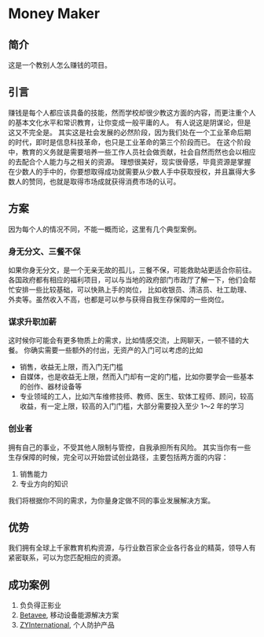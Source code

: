 # Money Maker

## 简介

这是一个教别人怎么赚钱的项目。

## 引言

赚钱是每个人都应该具备的技能，然而学校却很少教这方面的内容，而更注重个人的基本文化水平和常识教育，让你变成一般平庸的人。
有人说这是阴谋论，但是这又不完全是。
其实这是社会发展的必然阶段，因为我们处在一个工业革命后期的时代，即时是信息科技革命，也只是工业革命的第三个阶段而已。
在这个阶段中，教育的义务就是需要培养一些工作人员社会做贡献，社会自然而然也会以相应的去配合个人能力与之相关的资源。
理想很美好，现实很骨感，毕竟资源是掌握在少数人的手中的，你要想取得成功就需要从少数人手中获取授权，并且赢得大多数人的赞同，也就是取得市场成就获得消费市场的认可。

## 方案

因为每个人的情况不同，不能一概而论，这里有几个典型案例。

### 身无分文、三餐不保

如果你身无分文，是一个无亲无故的孤儿，三餐不保，可能救助站更适合你前往。
各国政府都有相应的福利项目，可以与当地的政府部门市政厅了解一下，他们会帮忙安排一些比较基础，可以快熟上手的岗位，
比如收银员、清洁员、社工助理、外卖等。虽然收入不高，也都是可以参与获得自我生存保障的一些岗位。

### 谋求升职加薪

这时候你可能会有更多物质上的需求，比如情感交流，上网聊天，一顿不错的大餐。
你确实需要一些额外的付出，无资产的入门可以考虑的比如

* 销售，收益无上限，而入门无门槛
* 自媒体，也是收益无上限，然而入门却有一定的门槛，比如你要学会一些基本的创作、器材设备等
* 专业领域的工人，比如汽车维修技师、教师、医生、软体工程师、顾问，较高收益，有一定上限，较高的入门门槛，大部分需要投入至少 1～2 年的学习

### 创业者

拥有自己的事业，不受其他人限制与管控，自我承担所有风险。
其实当你有一些生存保障的时候，完全可以开始尝试创业路径，主要包括两方面的内容：

1. 销售能力
2. 专业方向的知识

我们将根据你不同的需求，为你量身定做不同的事业发展解决方案。

## 优势

我们拥有全球上千家教育机构资源，与行业数百家企业各行各业的精英，领导人有紧密联系，可以为您匹配相应的资源。

## 成功案例

1. 负负得正影业
2. [Betavee](http://www.betavee.com/), 移动设备能源解决方案
3. [ZYInternational](https://zyintltrade.com/), 个人防护产品
